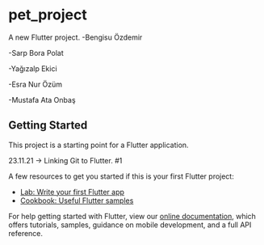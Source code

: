 # pet_project

A new Flutter project.
-Bengisu Özdemir

-Sarp Bora Polat

-Yağızalp Ekici

-Esra Nur Özüm

-Mustafa Ata Onbaş

## Getting Started

This project is a starting point for a Flutter application.

23.11.21 -> Linking Git to Flutter. #1






A few resources to get you started if this is your first Flutter project:

- [Lab: Write your first Flutter app](https://flutter.dev/docs/get-started/codelab)
- [Cookbook: Useful Flutter samples](https://flutter.dev/docs/cookbook)

For help getting started with Flutter, view our
[online documentation](https://flutter.dev/docs), which offers tutorials,
samples, guidance on mobile development, and a full API reference.
